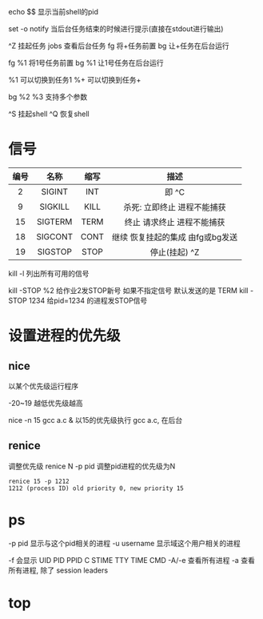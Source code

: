 echo $$ 显示当前shell的pid

set -o notify 当后台任务结束的时候进行提示(直接在stdout进行输出)

^Z 挂起任务
jobs 查看后台任务
fg 将+任务前置 
bg 让+任务在后台运行

fg %1 将1号任务前置 
bg %1 让1号任务在后台运行

%1 可以切换到任务1
%+ 可以切换到任务+

bg %2 %3 支持多个参数

^S 挂起shell
^Q 恢复shell


# 信号 #
编号|名称|缩写|描述
:-:|:-:|:-:|:-:
2|SIGINT|INT|即 ^C
9|SIGKILL|KILL|杀死: 立即终止 进程不能捕获
15|SIGTERM|TERM|终止 请求终止 进程不能捕获
18|SIGCONT|CONT|继续 恢复挂起的集成 由fg或bg发送
19|SIGSTOP|STOP|停止(挂起) ^Z

kill -l  列出所有可用的信号

kill -STOP %2 给作业2发STOP新号
如果不指定信号 默认发送的是 TERM
kill -STOP 1234 给pid=1234 的进程发STOP信号

# 设置进程的优先级 #
## nice ##
以某个优先级运行程序

-20~19 越低优先级越高

nice -n 15 gcc a.c &
以15的优先级执行 gcc a.c, 在后台

## renice ##
调整优先级
renice N -p pid
调整pid进程的优先级为N

```
renice 15 -p 1212
1212 (process ID) old priority 0, new priority 15
```

# ps #
-p pid 显示与这个pid相关的进程
-u username 显示域这个用户相关的进程

-f 会显示 UID PID PPID C STIME TTY TIME CMD
-A/-e 查看所有进程
-a 查看所有进程, 除了 session leaders

# top #
